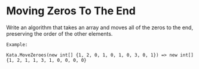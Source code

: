 ﻿# Moving Zeros To The End

Write an algorithm that takes an array and moves all of the zeros to the end, preserving the order of the other elements.

`Example:`
```
Kata.MoveZeroes(new int[] {1, 2, 0, 1, 0, 1, 0, 3, 0, 1}) => new int[] {1, 2, 1, 1, 3, 1, 0, 0, 0, 0}
```